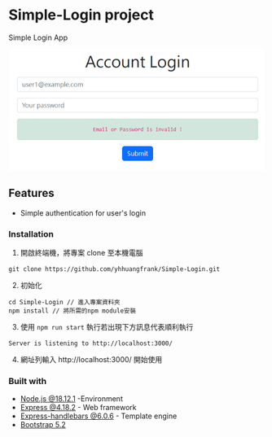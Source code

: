 # Simple-Login project

Simple Login App

![Previrew](https://github.com/yhhuangfrank/Simple-Login/blob/main/public/image/preview-image.png)


## Features

- Simple authentication for user's login



### Installation

1. 開啟終端機，將專案 clone 至本機電腦

```
git clone https://github.com/yhhuangfrank/Simple-Login.git
```

2. 初始化

```
cd Simple-Login // 進入專案資料夾
npm install // 將所需的npm module安裝
```

3. 使用 `npm run start` 執行若出現下方訊息代表順利執行

```
Server is listening to http://localhost:3000/
```
4. 網址列輸入 http://localhost:3000/ 開始使用

### Built with

- [Node.js @18.12.1](https://nodejs.org/zh-tw/download/) -Environment
- [Express @4.18.2](https://www.npmjs.com/package/express) - Web framework
- [Express-handlebars @6.0.6](https://www.npmjs.com/package/express-handlebars) - Template engine
- [Bootstrap 5.2](https://getbootstrap.com/)